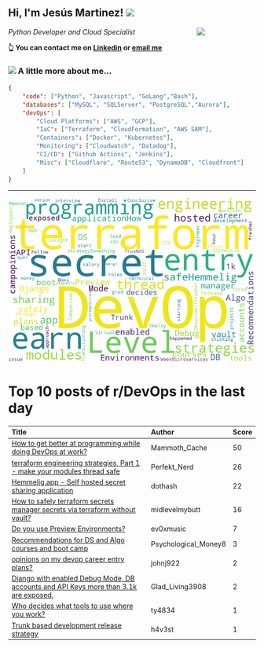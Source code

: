<!--
**jmartinezl/jmartinezl** is a ✨ _special_ ✨ repository because its `README.md` (this file) appears on your GitHub profile.

Here are some ideas to get you started:

- 🔭 I’m currently working on ...
- 🌱 I’m currently learning ...
- 👯 I’m looking to collaborate on ...
- 🤔 I’m looking for help with ...
- 💬 Ask me about ...
- 📫 How to reach me: ...
- 😄 Pronouns: ...
- ⚡ Fun fact: ...
-->

<h2>Hi, I'm Jesús Martinez! <img src="https://media.giphy.com/media/WUlplcMpOCEmTGBtBW/giphy.gif" width="30"> </h2>
<img align='right' src="https://media.giphy.com/media/NytMLKyiaIh6VH9SPm/giphy.gif" width="120">
<p><em>Python Developer and Cloud Specialist
</em></p>

**👆 You can contact me on [Linkedin](https://www.linkedin.com/in/jes%C3%BAs-martinez-2b7b10104/) or [email me](mailto:jesus.mtz.lorenzo@gmail.com)**

### <img src="https://media.giphy.com/media/VgCDAzcKvsR6OM0uWg/giphy.gif" width="50"> A little more about me...  

```json
{
    "code": ["Python", "Javascript", "GoLang","Bash"],
    "databases": ["MySQL", "SQLServer", "PostgreSQL","Aurora"],
    "devOps": [
        "Cloud Platforms": ["AWS", "GCP"],
        "IaC": ["Terraform", "CloudFormation", "AWS SAM"],
        "Containers": ["Docker", "Kubernetes"],
        "Monitoring": ["Cloudwatch", "Datadog"],
        "CI/CD": ["Github Actions", "Jenkins"],
        "Misc": ["Cloudflare", "Route53", "DynamoDB", "Cloudfront"]
    ]
}
```
---

![Wordcloud](./cloud.png)

# Top 10 posts of r/DevOps in the last day

| Title | Author | Score |
|:---|:---|:---|
| [How to get better at programming while doing DevOps at work?](https://www.reddit.com/r/devops/comments/x19tgc/how_to_get_better_at_programming_while_doing/) | Mammoth_Cache | 50 |
| [terraform engineering strategies, Part 1 - make your modules thread safe](https://www.reddit.com/r/devops/comments/x0rknm/terraform_engineering_strategies_part_1_make_your/) | Perfekt_Nerd | 26 |
| [Hemmelig.app - Self hosted secret sharing application](https://www.reddit.com/r/devops/comments/x0zfh1/hemmeligapp_self_hosted_secret_sharing_application/) | dothash | 22 |
| [How to safely terraform secrets manager secrets via terraform without vault?](https://www.reddit.com/r/devops/comments/x0ptmr/how_to_safely_terraform_secrets_manager_secrets/) | midlevelmybutt | 16 |
| [Do you use Preview Environments?](https://www.reddit.com/r/devops/comments/x1bp3m/do_you_use_preview_environments/) | ev0xmusic | 7 |
| [Recommendations for DS and Algo courses and boot camp](https://www.reddit.com/r/devops/comments/x18g3s/recommendations_for_ds_and_algo_courses_and_boot/) | Psychological_Money8 | 3 |
| [opinions on my devop career entry plans?](https://www.reddit.com/r/devops/comments/x0vgcz/opinions_on_my_devop_career_entry_plans/) | johnj922 | 2 |
| [Django with enabled Debug Mode, DB accounts and API Keys more than 3.1k are exposed.](https://www.reddit.com/r/devops/comments/x17dkr/django_with_enabled_debug_mode_db_accounts_and/) | Glad_Living3908 | 2 |
| [Who decides what tools to use where you work?](https://www.reddit.com/r/devops/comments/x0qib3/who_decides_what_tools_to_use_where_you_work/) | ty4834 | 1 |
| [Trunk based development release strategy](https://www.reddit.com/r/devops/comments/x1ear0/trunk_based_development_release_strategy/) | h4v3st | 1 |
